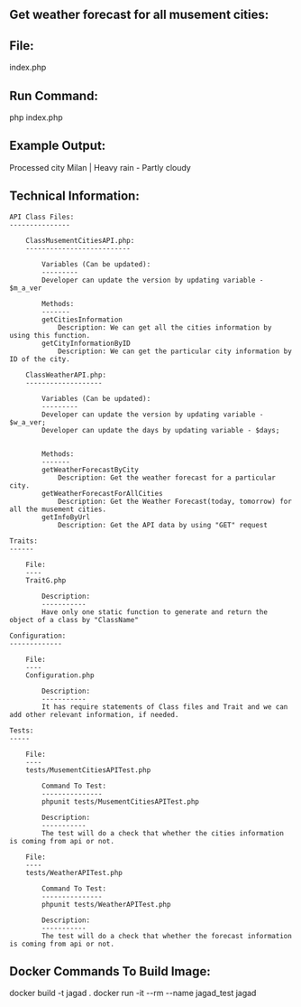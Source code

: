 Get weather forecast for all musement cities:
--------------------------------------------

File: 
----
index.php

Run Command: 
-----------
php index.php

Example Output:
--------------
Processed city Milan | Heavy rain - Partly cloudy


Technical Information:
---------------------

    API Class Files:
    ---------------

        ClassMusementCitiesAPI.php:
        --------------------------

            Variables (Can be updated):
            ---------
            Developer can update the version by updating variable - $m_a_ver 

            Methods:
            -------
            getCitiesInformation
                Description: We can get all the cities information by using this function.
            getCityInformationByID
                Description: We can get the particular city information by ID of the city.

        ClassWeatherAPI.php:
        -------------------

            Variables (Can be updated):
            ---------
            Developer can update the version by updating variable - $w_a_ver;
            Developer can update the days by updating variable - $days;


            Methods:
            -------
            getWeatherForecastByCity
                Description: Get the weather forecast for a particular city.
            getWeatherForecastForAllCities
                Description: Get the Weather Forecast(today, tomorrow) for all the musement cities.
            getInfoByUrl
                Description: Get the API data by using "GET" request

    Traits:
    ------
    
        File:
        ---- 
        TraitG.php 
        
            Description: 
            -----------
            Have only one static function to generate and return the object of a class by "ClassName"

    Configuration:
    -------------

        File:
        ----
        Configuration.php
        
            Description:
            -----------
            It has require statements of Class files and Trait and we can add other relevant information, if needed.

    Tests:
    -----

        File:
        ----
        tests/MusementCitiesAPITest.php

            Command To Test:
            ---------------
            phpunit tests/MusementCitiesAPITest.php

            Description:
            -----------
            The test will do a check that whether the cities information is coming from api or not.

        File:
        ----
        tests/WeatherAPITest.php

            Command To Test:
            ---------------
            phpunit tests/WeatherAPITest.php
            
            Description:
            -----------
            The test will do a check that whether the forecast information is coming from api or not.

Docker Commands To Build Image:
------------------------------
docker build -t jagad .
docker run -it --rm --name jagad_test jagad